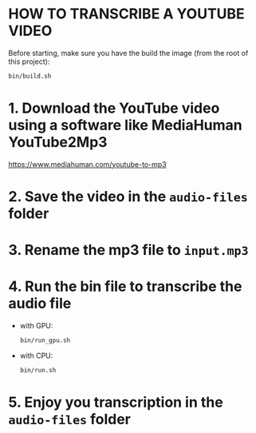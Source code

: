 # HOW TO TRANSCRIBE A YOUTUBE VIDEO

Before starting, make sure you have the build the image (from the root of this project):

```bash
bin/build.sh
```

# 1. Download the YouTube video using a software like MediaHuman YouTube2Mp3

https://www.mediahuman.com/youtube-to-mp3

# 2. Save the video in the `audio-files` folder

# 3. Rename the mp3 file to `input.mp3`

# 4. Run the bin file to transcribe the audio file

- with GPU: 
    ```bash
    bin/run_gpu.sh
    ```
- with CPU:
    ```bash
    bin/run.sh
    ```


# 5. Enjoy you transcription in the `audio-files` folder